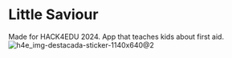 # Little Saviour

Made for HACK4EDU 2024. App that teaches kids about first aid.
![h4e_img-destacada-sticker-1140x640@2](https://github.com/user-attachments/assets/76b726a1-6471-4fb1-ad40-6f6b266d6d2e)
